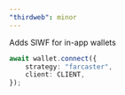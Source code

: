 ```yaml
---
"thirdweb": minor
---
```


Adds SIWF for in-app wallets

```ts
await wallet.connect({
    strategy: "farcaster",
    client: CLIENT,
});
```
